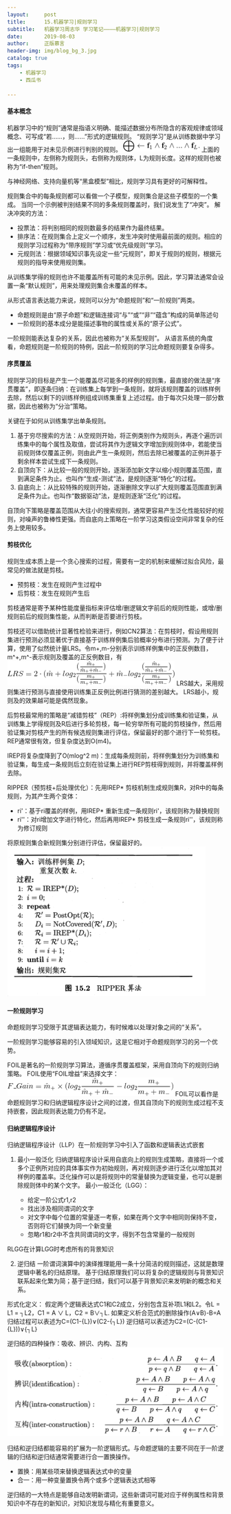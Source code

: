 ```yaml
---
layout:     post
title:      15.机器学习|规则学习
subtitle:   机器学习周志华 学习笔记————机器学习|规则学习
date:       2019-08-03
author:     正版慕言
header-img: img/blog_bg_3.jpg
catalog: true
tags:
    - 机器学习
    - 西瓜书

---
```


#### 基本概念
机器学习中的“规则”通常是指语义明确、能描述数据分布所隐含的客观规律或领域概念、可写成“若……，则……”形式的逻辑规则。
“规则学习”是从训练数据中学习出一组能用于对未见示例进行判别的规则。
![西瓜书-15.一条规则.gif](/img/机器学习/西瓜书/西瓜书-15.一条规则.gif)
上面的一条规则中，左侧称为规则头，右侧称为规则体，L为规则长度。这样的规则也被称为“if-then”规则。

与神经网络、支持向量机等“黑盒模型”相比，规则学习具有更好的可解释性。

规则集合中的每条规则都可以看做一个子模型，规则集合是这些子模型的一个集成。
当同一个示例被判别结果不同的多条规则覆盖时，我们说发生了“冲突”。
解决冲突的方法：

* 投票法：将判别相同的规则数最多的结果作为最终结果。
* 排序法：在规则集合上定义一个顺序，发生冲突时使用最前面的规则。相应的规则学习过程称为“带序规则”学习或“优先级规则”学习。
* 元规则法：根据领域知识事先设定一些“元规则”，即关于规则的规则，根据元规则的指导来使用规则集。

从训练集学得的规则也许不能覆盖所有可能的未见示例。因此，学习算法通常会设置一条“默认规则”，用来处理规则集合未覆盖的样本。

从形式语言表达能力来说，规则可以分为“命题规则”和“一阶规则”两类。

* 命题规则是由“原子命题”和逻辑连接词“与”“或”“非”“蕴含”构成的简单陈述句
* 一阶规则的基本成分是能描述事物的属性或关系的“原子公式”。

一阶规则能表达复杂的关系，因此也被称为“关系型规则”。
从语言系统的角度看，命题规则是一阶规则的特例，因此一阶规则的学习比命题规则要复杂得多。

#### 序贯覆盖
规则学习的目标是产生一个能覆盖尽可能多的样例的规则集，最直接的做法是“序贯覆盖”，即逐条归纳：在训练集上每学到一条规则，就将该规则覆盖的训练样例去除，然后以剩下的训练样例组成训练集重复上述过程。由于每次只处理一部分数据，因此也被称为“分治”策略。

关键在于如何从训练集学出单条规则。

1. 基于穷尽搜索的方法：从空规则开始，将正例类别作为规则头，再逐个遍历训练集中的每个属性及取值，尝试将其作为逻辑文字增加到规则体中，若能使当前规则体仅覆盖正例，则由此产生一条规则，然后去除已被覆盖的正例并基于剩余样本尝试生成下一条规则。
2. 自顶向下：从比较一般的规则开始，逐渐添加新文字以缩小规则覆盖范围，直到满足条件为止。也叫作“生成-测试”法，是规则逐渐“特化”的过程。
3. 自底向上：从比较特殊的规则开始，逐渐删除文字以扩大规则覆盖范围直到满足条件为止。也叫作“数据驱动”法，是规则逐渐“泛化”的过程。

自顶向下策略是覆盖范围从大往小的搜索规则，通常更容易产生泛化性能较好的规则，对噪声的鲁棒性更强。而自底向上策略在一阶学习这类假设空间非常复杂的任务上使用较多。

#### 剪枝优化
规则生成本质上是一个贪心搜索的过程，需要有一定的机制来缓解过拟合风险，最常见的做法就是剪枝。

* 预剪枝：发生在规则产生过程中
* 后剪枝：发生在规则产生后

剪枝通常是寄予某种性能度量指标来评估增/删逻辑文字前后的规则性能，或增/删规则前后的规则集性能，从而判断是否要进行剪枝。

剪枝还可以借助统计显著性检验来进行，例如CN2算法：在剪枝时，假设用规则集进行预测必须显著优于直接基于训练样例集后验概率分布进行预测。为了便于计算，使用了似然统计量LRS。令m+,m-分别表示训练样例集中的正反例数目，m^+,m^-表示规则及覆盖的正反例数目，有
![西瓜书-15.LRS.gif](/img/机器学习/西瓜书/西瓜书-15.LRS.gif)
LRS越大，采用规则集进行预测与直接使用训练集正反例比例进行猜测的差别越大。
LRS越小，规则及的效果越可能是偶然现象。

后剪枝最常用的策略是“减错剪枝”（REP）:将样例集划分成训练集和验证集，从训练集上学得规则及R后进行多轮剪枝，每一轮穷举所有可能的剪枝操作，然后用验证集对剪枝产生的所有候选规则集进行评估，保留最好的那个进行下一轮剪枝。REP通常很有效，但复杂度达到O(m4)。

IREP将复杂度降到了O(mlog^2 m)：生成每条规则前，将样例集划分为训练集和验证集，每生成一条规则后立刻在验证集上进行REP剪枝得到规则，并将覆盖样例去除。

RIPPER（预剪枝+后处理优化）：先用IREP* 剪枝机制生成规则集R，对R中的每条规则，为其产生两个变体：

* ri'：基于ri覆盖的样例，用IREP* 重新生成一条规则ri'，该规则称为替换规则
* ri''：对ri增加文字进行特化，然后再用IREP* 剪枝生成一条规则ri''，该规则称为修订规则

将原规则集合新规则集分别进行评估，保留最好的。
![西瓜书-15.RIPPER算法.png](/img/机器学习/西瓜书/西瓜书-15.RIPPER算法.png)

#### 一阶规则学习
命题规则学习受限于其逻辑表达能力，有时候难以处理对象之间的“关系”。

一阶规则学习能够容易的引入领域知识，这是它相对于命题规则学习的另一个优势。

FOIL是著名的一阶规则学习算法，遵循序贯覆盖框架，采用自顶向下的规则归纳策略。
FOIL使用“FOIL增益”来选择文字：
![西瓜书-15.FOIL增益.gif](/img/机器学习/西瓜书/西瓜书-15.FOIL增益.gif)
FOIL可以看作是命题规则学习和归纳逻辑程序设计之间的过渡，但其自顶向下的规则生成过程不支持嵌套，因此规则表达能力仍有不足。

#### 归纳逻辑程序设计
归纳逻辑程序设计（LLP）在一阶规则学习中引入了函数和逻辑表达式嵌套

1. 最小一般泛化
归纳逻辑程序设计采用自底向上的规则生成策略，直接将一个或多个正例所对应的具体事实作为初始规则，再对规则逐步进行泛化以增加其对样例的覆盖率。泛化操作可以是将规则中的常量替换为逻辑变量，也可以是删除规则体中的某个文字。
最小一般泛化（LGG）：

    * 给定一阶公式r1,r2
    * 找出涉及相同谓词的文字
    * 对文字中每个位置的常量逐一考察，如果在两个文字中相同则保持不变，否则将它们替换为同一个新变量
    * 忽略r1和r2中不含共同谓词的文字，得到不包含常量的一般规则

RLGG在计算LGG时考虑所有的背景知识

2. 逆归结
一阶谓词演算中的演绎推理能用一条十分简洁的规则描述，这就是数理逻辑中著名的归结原理。
基于归结原理我们可以将复杂的逻辑规则与背景知识联系起来化繁为简；基于逆归结，我们可以基于背景知识来发明新的概念和关系。

形式化定义：
假定两个逻辑表达式C1和C2成立，分别包含互补项L1和L2。令L = L1 = ┐L2，C1 = A ∨ L，C2 = B∨┐L.
如果定义析合范式的删除操作(A∨B)-B=A
归结过程可以表述为C=(C1-{L})∨(C2-{┐L})
逆归结可以表述为C2=(C-(C1-{L}))∨{┐L}

逆归结的四种操作：吸收、辨识、内构、互构
![西瓜书-15.逆归结的4种操作.png](/img/机器学习/西瓜书/西瓜书-15.逆归结的4种操作.png)

归结和逆归结都能容易的扩展为一阶逻辑形式。与命题逻辑的主要不同在于一阶逻辑的归结和逆归结通常需要进行合一置换操作。

* 置换：用某些项来替换逻辑表达式中的变量
* 合一：用一种变量置换令两个或多个逻辑表达式相等

逆归结的一大特点是能够自动发明新谓词，这些新谓词可能对应于样例属性和背景知识中不存在的新知识，对知识发现与精化有重要意义。